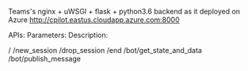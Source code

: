 Teams's nginx + uWSGI + flask + python3.6 backend as it deployed on Azure http://cpilot.eastus.cloudapp.azure.com:8000

APIs:					Parameters:				Description:

/
/new_session
/drop_session
/end
/bot/get_state_and_data
/bot/publish_message
